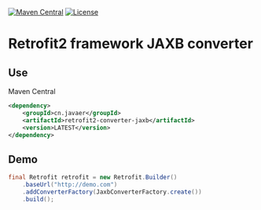 [![Maven Central](https://img.shields.io/maven-central/v/cn.javaer/retrofit2-converter-jaxb.svg)](http://search.maven.org/#search%7Cga%7C1%7Cg%3A%22cn.javaer%22%20AND%20a%3A%22retrofit2-converter-jaxb%22)
[![License](https://img.shields.io/badge/License-Apache%202.0-blue.svg)](https://opensource.org/licenses/Apache-2.0)

Retrofit2 framework JAXB converter
==================================

## Use
Maven Central
```xml
<dependency>
    <groupId>cn.javaer</groupId>
    <artifactId>retrofit2-converter-jaxb</artifactId>
    <version>LATEST</version>
</dependency>
```

## Demo
```java
final Retrofit retrofit = new Retrofit.Builder()
    .baseUrl("http://demo.com")
    .addConverterFactory(JaxbConverterFactory.create())
    .build();
```

